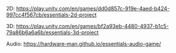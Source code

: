 2D: https://play.unity.com/en/games/dd0d857c-919e-4aed-b424-997cc4f567cb/essentials-2d-project

3D: https://play.unity.com/en/games/bf2a93eb-4480-4937-b1c5-79a86b6a6a6b/essentials-3d-project

Audio: https://hardware-man.github.io/essentials-audio-game/